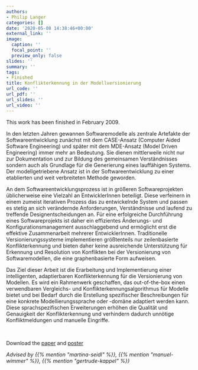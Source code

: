 ```yaml
---
authors:
- Philip Langer
categories: []
date: '2020-05-08 14:38:46+00:00'
external_link: ''
image:
  caption: ''
  focal_point: ''
  preview_only: false
slides: ''
summary: ''
tags:
- Finished
title: Konflikterkennung in der Modellversionierung
url_code: ''
url_pdf: ''
url_slides: ''
url_video: ''
---
```


This work has been finished in February 2009.

In den letzten Jahren gewannen Softwaremodelle als zentrale Artefakte der Softwareentwicklung zunächst mit dem CASE-Ansatz (Computer Aided Software Engineering) und später mit dem MDE-Ansatz (Model Driven Engineering) immer mehr an Bedeutung. Sie dienen mittlerweile nicht nur zur Dokumentation und zur Bildung des gemeinsamen Verständnisses sondern auch als Grundlage für die Generierung eines lauffähigen Systems. Der modellgetriebene Ansatz ist in der Softwareentwicklung zu einer etablierten und weit verbreiteten Methode geworden.

An dem Softwareentwicklungsprozess ist in größeren Softwareprojekten üblicherweise eine Vielzahl an EntwicklerInnen beteiligt. Diese verfeinern in einem zumeist iterativen Prozess das zu entwickelnde System und passen es stetig an sich verändernde Anforderungen, Verständnisse und laufend zu treffende Designentscheidungen an. Für eine erfolgreiche Durchführung eines Softwareprojekts ist daher ein effizientes Änderungs- und Konfigurationsmanagement ausschlaggebend und ermöglicht erst die effektive Zusammenarbeit mehrerer EntwicklerInnen. Traditionelle Versionierungssysteme implementieren größtenteils nur zeilenbasierte Konflikterkennung und bieten daher keine ausreichende Unterstützung für Erkennung und Resolution von Konflikten bei der Versionierung von Softwaremodellen, die eine graphenbasierte Form aufweisen.

Das Ziel dieser Arbeit ist die Erarbeitung und Implementierung einer intelligenten, adaptierbaren Konflikterkennung für die Versionierung von Modellen. Es wird ein Rahmenwerk geschaffen, das out-of-the-box einen verwendbaren Vergleichs- und Konflikterkennungsalgorithmus für Modelle bietet und bei Bedarf durch die Erstellung spezifischer Beschreibungen für eine konkrete Modellierungssprache oder -domäne adaptiert werden kann. Diese sprachspezifischen Erweiterungen erhöhen die Qualität und Genauigkeit der Konflikterkennung und verhindern dadurch unnötige Konfliktmeldungen und manuelle Eingriffe.

&nbsp;

 Download the [paper](https://www.big.tuwien.ac.at/app/uploads/2016/10/Langer_paper.pdf) and [poster](https://www.big.tuwien.ac.at/app/uploads/2016/10/Langer_poster.pdf)

*Advised by {{% mention "martina-seidl" %}}, {{% mention "manuel-wimmer" %}}, {{% mention "gertrude-kappel" %}}*